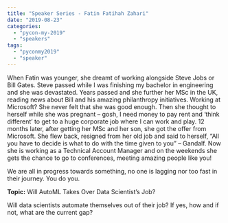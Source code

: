 ```yaml
---
title: "Speaker Series - Fatin Fatihah Zahari"
date: "2019-08-23"
categories: 
  - "pycon-my-2019"
  - "speakers"
tags: 
  - "pyconmy2019"
  - "speaker"
---
```


When Fatin was younger, she dreamt of working alongside Steve Jobs or Bill Gates. Steve passed while I was finishing my bachelor in engineering and she was devastated. Years passed and she further her MSc in the UK, reading news about Bill and his amazing philanthropy initiatives. Working at Microsoft? She never felt that she was good enough. Then she thought to herself while she was pregnant – gosh, I need money to pay rent and ‘think different’ to get to a huge corporate job where I can work and play. 12 months later, after getting her MSc and her son, she got the offer from Microsoft. She flew back, resigned from her old job and said to herself, “All you have to decide is what to do with the time given to you” – Gandalf. Now she is working as a Technical Account Manager and on the weekends she gets the chance to go to conferences, meeting amazing people like you!

We are all in progress towards something, no one is lagging nor too fast in their journey. You do you.

**Topic:** Will AutoML Takes Over Data Scientist’s Job?

Will data scientists automate themselves out of their job? If yes, how and if not, what are the current gap?
